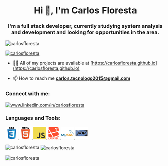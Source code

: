 <h1 align="center">Hi 👋, I'm Carlos Floresta</h1>
<h3 align="center">I'm a full stack developer, currently studying system analysis and development and looking for opportunities in the area.</h3>

<p align="left"> <img src="https://komarev.com/ghpvc/?username=carlosfloresta&label=Profile%20views&color=0e75b6&style=flat" alt="carlosfloresta" /> </p>

<p align="left"> <a href="https://github.com/ryo-ma/github-profile-trophy"><img src="https://github-profile-trophy.vercel.app/?username=carlosfloresta" alt="carlosfloresta" /></a> </p>

- 👨‍💻 All of my projects are available at [https://carlosfloresta.github.io](https://carlosfloresta.github.io)

- 📫 How to reach me **carlos.tecnologo2015@gmail.com**

<h3 align="left">Connect with me:</h3>
<p align="left">
<a href="https://linkedin.com/in/www.linkedin.com/in/carlosfloresta" target="blank"><img align="center" src="https://raw.githubusercontent.com/rahuldkjain/github-profile-readme-generator/master/src/images/icons/Social/linked-in-alt.svg" alt="www.linkedin.com/in/carlosfloresta" height="30" width="40" /></a>
</p>

<h3 align="left">Languages and Tools:</h3>
<p align="left"> <a href="https://www.w3schools.com/css/" target="_blank"> <img src="https://raw.githubusercontent.com/devicons/devicon/master/icons/css3/css3-original-wordmark.svg" alt="css3" width="40" height="40"/> </a> <a href="https://www.w3.org/html/" target="_blank"> <img src="https://raw.githubusercontent.com/devicons/devicon/master/icons/html5/html5-original-wordmark.svg" alt="html5" width="40" height="40"/> </a> <a href="https://developer.mozilla.org/en-US/docs/Web/JavaScript" target="_blank"> <img src="https://raw.githubusercontent.com/devicons/devicon/master/icons/javascript/javascript-original.svg" alt="javascript" width="40" height="40"/> </a> <a href="https://laravel.com/" target="_blank"> <img src="https://raw.githubusercontent.com/devicons/devicon/master/icons/laravel/laravel-plain-wordmark.svg" alt="laravel" width="40" height="40"/> </a> <a href="https://www.mysql.com/" target="_blank"> <img src="https://raw.githubusercontent.com/devicons/devicon/master/icons/mysql/mysql-original-wordmark.svg" alt="mysql" width="40" height="40"/> </a> <a href="https://www.php.net" target="_blank"> <img src="https://raw.githubusercontent.com/devicons/devicon/master/icons/php/php-original.svg" alt="php" width="40" height="40"/> </a> </p>

<p><img align="left" src="https://github-readme-stats.vercel.app/api/top-langs?username=carlosfloresta&show_icons=true&locale=en&layout=compact" alt="carlosfloresta" /></p>

<p>&nbsp;<img align="center" src="https://github-readme-stats.vercel.app/api?username=carlosfloresta&show_icons=true&locale=en" alt="carlosfloresta" /></p>

<p><img align="center" src="https://github-readme-streak-stats.herokuapp.com/?user=carlosfloresta&" alt="carlosfloresta" /></p>
